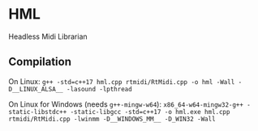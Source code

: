 # HML
Headless Midi Librarian

## Compilation
On Linux:
`g++ -std=c++17 hml.cpp rtmidi/RtMidi.cpp -o hml -Wall -D__LINUX_ALSA__ -lasound -lpthread`

On Linux for Windows (needs `g++-mingw-w64`):
`x86_64-w64-mingw32-g++ -static-libstdc++ -static-libgcc -std=c++17 -o hml.exe hml.cpp rtmidi/RtMidi.cpp -lwinmm -D__WINDOWS_MM__ -D_WIN32 -Wall`

